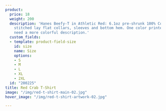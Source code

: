 ```yaml
---
product:
  price: 18
  weight: 200
  description: 'Hanes Beefy-T in Athletic Red: 6.1oz pre-shrunk 100% Cotton. Double-needle
    stitched lay flat collars, sleeves and bottom hem. One color printed on front.  Probably
    need a more colorful description.'
  custom_fields:
  - template: product-field-size
    id: size
    name: Size
    options:
    - S
    - M
    - L
    - XL
    - 2XL
  id: "200225"
title: Red Crab T-Shirt
image: "/img/red-t-shirt-main-02.jpg"
hover_image: "/img/red-t-shirt-artwork-02.jpg"

---
```

